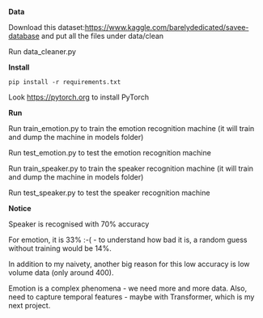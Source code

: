 **Data**

Download this dataset:https://www.kaggle.com/barelydedicated/savee-database and put all the files under data/clean

Run data_cleaner.py

**Install**
```
pip install -r requirements.txt
```

Look https://pytorch.org to install PyTorch

**Run**

Run train_emotion.py to train the emotion recognition machine (it will train and dump the machine in models folder)

Run test_emotion.py to test the emotion recognition machine

Run train_speaker.py to train the speaker recognition machine (it will train and dump the machine in models folder)

Run test_speaker.py to test the speaker recognition machine


**Notice**

Speaker is recognised with 70% accuracy

For emotion, it is 33% :-( - to understand how bad it is, a random guess without training would be 14%. 
   
In addition to my naivety, another big reason for this low accuracy is low volume data (only around 400).

Emotion is a complex phenomena - we need more and more data. Also, need to capture temporal features - maybe with Transformer, which is my next project. 
